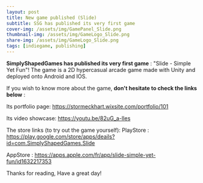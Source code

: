 ```yaml
---
layout: post
title: New game published (Slide)
subtitle: SSG has published its very first game
cover-img: /assets/img/GamePanel_Slide.png
thumbnail-img: /assets/img/GameLogo_Slide.png
share-img: /assets/img/GameLogo_Slide.png
tags: [indiegame, publishing]
---
```


**SimplyShapedGames has published its very first game** : "Slide - Simple Yet Fun"!
The game is a 2D hypercasual arcade game made with Unity and deployed onto Android and IOS.

If you wish to know more about the game, **don't hesitate to check the links below** :

Its portfolio page:
https://stormeckhart.wixsite.com/portfolio/101

Its video showcase:
https://youtu.be/82uG_a-lIes

The store links (to try out the game yourself):
PlayStore :
https://play.google.com/store/apps/deails?id=com.SimplyShapedGames.Slide

AppStore : 
https://apps.apple.com/fr/app/slide-simple-yet-fun/id1632217353

Thanks for reading,
Have a great day!
